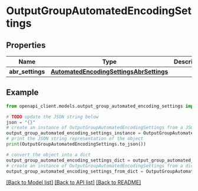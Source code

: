 # OutputGroupAutomatedEncodingSettings


## Properties

Name | Type | Description | Notes
------------ | ------------- | ------------- | -------------
**abr_settings** | [**AutomatedEncodingSettingsAbrSettings**](AutomatedEncodingSettingsAbrSettings.md) |  | [optional] 

## Example

```python
from openapi_client.models.output_group_automated_encoding_settings import OutputGroupAutomatedEncodingSettings

# TODO update the JSON string below
json = "{}"
# create an instance of OutputGroupAutomatedEncodingSettings from a JSON string
output_group_automated_encoding_settings_instance = OutputGroupAutomatedEncodingSettings.from_json(json)
# print the JSON string representation of the object
print(OutputGroupAutomatedEncodingSettings.to_json())

# convert the object into a dict
output_group_automated_encoding_settings_dict = output_group_automated_encoding_settings_instance.to_dict()
# create an instance of OutputGroupAutomatedEncodingSettings from a dict
output_group_automated_encoding_settings_from_dict = OutputGroupAutomatedEncodingSettings.from_dict(output_group_automated_encoding_settings_dict)
```
[[Back to Model list]](../README.md#documentation-for-models) [[Back to API list]](../README.md#documentation-for-api-endpoints) [[Back to README]](../README.md)


